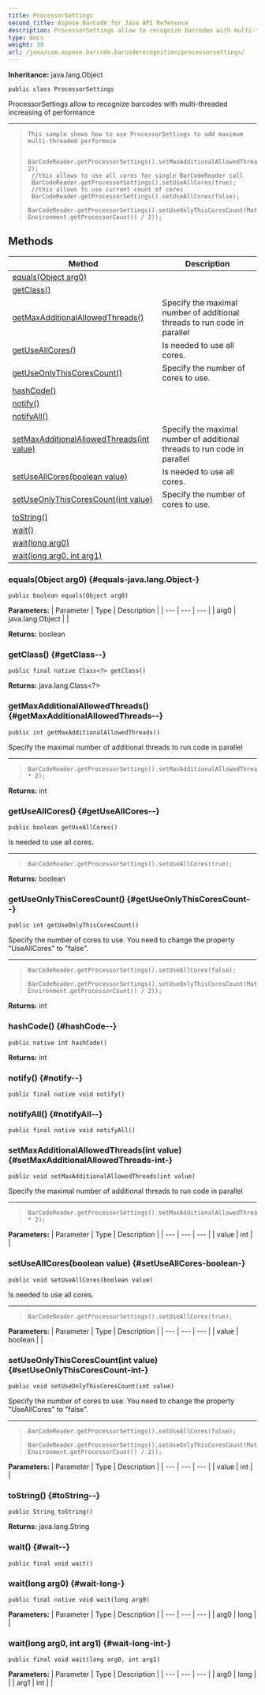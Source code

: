 ```yaml
---
title: ProcessorSettings
second_title: Aspose.BarCode for Java API Reference
description: ProcessorSettings allow to recognize barcodes with multi-threaded increasing of performance
type: docs
weight: 39
url: /java/com.aspose.barcode.barcoderecognition/processorsettings/
---
```

**Inheritance:**
java.lang.Object
```
public class ProcessorSettings
```

ProcessorSettings allow to recognize barcodes with multi-threaded increasing of performance

--------------------

> ```
> This sample shows how to use ProcessorSettings to add maximum multi-threaded performnce
>  
>  BarCodeReader.getProcessorSettings().setMaxAdditionalAllowedThreads(Environment.getProcessorCount()* 2);
>  //this allows to use all cores for single BarCodeReader call
>  BarCodeReader.getProcessorSettings().setUseAllCores(true);
>  //this allows to use current count of cores
>  BarCodeReader.getProcessorSettings().setUseAllCores(false);
>  BarCodeReader.getProcessorSettings().setUseOnlyThisCoresCount(Math.max(1, Environment.getProcessorCount() / 2));
> ```
## Methods

| Method | Description |
| --- | --- |
| [equals(Object arg0)](#equals-java.lang.Object-) |  |
| [getClass()](#getClass--) |  |
| [getMaxAdditionalAllowedThreads()](#getMaxAdditionalAllowedThreads--) | Specify the maximal number of additional threads to run code in parallel |
| [getUseAllCores()](#getUseAllCores--) | Is needed to use all cores. |
| [getUseOnlyThisCoresCount()](#getUseOnlyThisCoresCount--) | Specify the number of cores to use. |
| [hashCode()](#hashCode--) |  |
| [notify()](#notify--) |  |
| [notifyAll()](#notifyAll--) |  |
| [setMaxAdditionalAllowedThreads(int value)](#setMaxAdditionalAllowedThreads-int-) | Specify the maximal number of additional threads to run code in parallel |
| [setUseAllCores(boolean value)](#setUseAllCores-boolean-) | Is needed to use all cores. |
| [setUseOnlyThisCoresCount(int value)](#setUseOnlyThisCoresCount-int-) | Specify the number of cores to use. |
| [toString()](#toString--) |  |
| [wait()](#wait--) |  |
| [wait(long arg0)](#wait-long-) |  |
| [wait(long arg0, int arg1)](#wait-long-int-) |  |
### equals(Object arg0) {#equals-java.lang.Object-}
```
public boolean equals(Object arg0)
```




**Parameters:**
| Parameter | Type | Description |
| --- | --- | --- |
| arg0 | java.lang.Object |  |

**Returns:**
boolean
### getClass() {#getClass--}
```
public final native Class<?> getClass()
```




**Returns:**
java.lang.Class<?>
### getMaxAdditionalAllowedThreads() {#getMaxAdditionalAllowedThreads--}
```
public int getMaxAdditionalAllowedThreads()
```


Specify the maximal number of additional threads to run code in parallel

--------------------

> ```
> BarCodeReader.getProcessorSettings().setMaxAdditionalAllowedThreads(Environment.getProcessorCount() * 2);
> ```

**Returns:**
int
### getUseAllCores() {#getUseAllCores--}
```
public boolean getUseAllCores()
```


Is needed to use all cores.

--------------------

> ```
> BarCodeReader.getProcessorSettings().setUseAllCores(true);
> ```

**Returns:**
boolean
### getUseOnlyThisCoresCount() {#getUseOnlyThisCoresCount--}
```
public int getUseOnlyThisCoresCount()
```


Specify the number of cores to use. You need to change the property "UseAllCores" to "false".

--------------------

> ```
> BarCodeReader.getProcessorSettings().setUseAllCores(false);
>  BarCodeReader.getProcessorSettings().setUseOnlyThisCoresCount(Math.max(1, Environment.getProcessorCount() / 2));
> ```

**Returns:**
int
### hashCode() {#hashCode--}
```
public native int hashCode()
```




**Returns:**
int
### notify() {#notify--}
```
public final native void notify()
```




### notifyAll() {#notifyAll--}
```
public final native void notifyAll()
```




### setMaxAdditionalAllowedThreads(int value) {#setMaxAdditionalAllowedThreads-int-}
```
public void setMaxAdditionalAllowedThreads(int value)
```


Specify the maximal number of additional threads to run code in parallel

--------------------

> ```
> BarCodeReader.getProcessorSettings().setMaxAdditionalAllowedThreads(Environment.getProcessorCount() * 2);
> ```

**Parameters:**
| Parameter | Type | Description |
| --- | --- | --- |
| value | int |  |

### setUseAllCores(boolean value) {#setUseAllCores-boolean-}
```
public void setUseAllCores(boolean value)
```


Is needed to use all cores.

--------------------

> ```
> BarCodeReader.getProcessorSettings().setUseAllCores(true);
> ```

**Parameters:**
| Parameter | Type | Description |
| --- | --- | --- |
| value | boolean |  |

### setUseOnlyThisCoresCount(int value) {#setUseOnlyThisCoresCount-int-}
```
public void setUseOnlyThisCoresCount(int value)
```


Specify the number of cores to use. You need to change the property "UseAllCores" to "false".

--------------------

> ```
> BarCodeReader.getProcessorSettings().setUseAllCores(false);
>  BarCodeReader.getProcessorSettings().setUseOnlyThisCoresCount(Math.max(1, Environment.getProcessorCount() / 2));
> ```

**Parameters:**
| Parameter | Type | Description |
| --- | --- | --- |
| value | int |  |

### toString() {#toString--}
```
public String toString()
```




**Returns:**
java.lang.String
### wait() {#wait--}
```
public final void wait()
```




### wait(long arg0) {#wait-long-}
```
public final native void wait(long arg0)
```




**Parameters:**
| Parameter | Type | Description |
| --- | --- | --- |
| arg0 | long |  |

### wait(long arg0, int arg1) {#wait-long-int-}
```
public final void wait(long arg0, int arg1)
```




**Parameters:**
| Parameter | Type | Description |
| --- | --- | --- |
| arg0 | long |  |
| arg1 | int |  |

